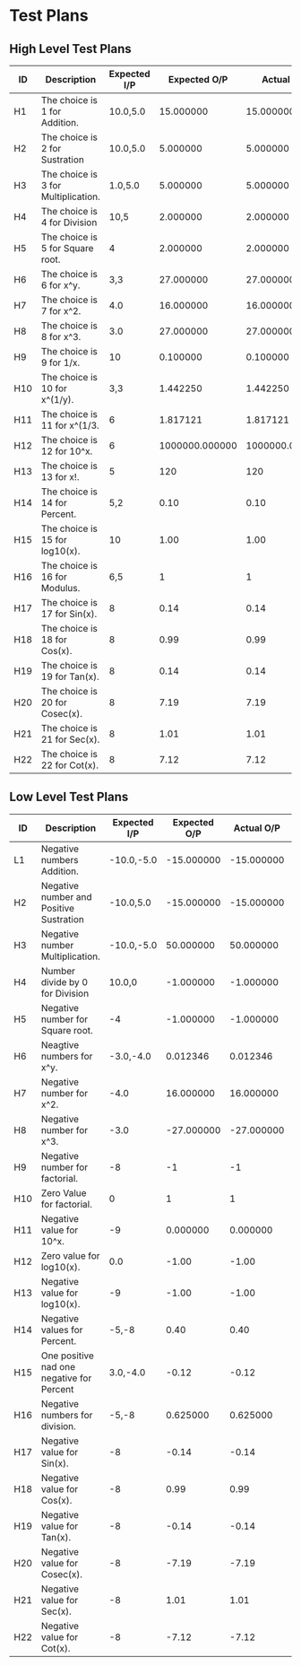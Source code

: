 <h1> Test Plans </h1>
<h2> High Level Test Plans </h2>



|      ID       |                   Description                |     Expected I/P       |   Expected O/P    |  Actual O/P  |     Type        |      Status     |
| ------------- | ---------------------------------------      | ---------------------  | ----------------  | ------------ | --------------- | --------------  |
|      H1       |          The choice is 1 for Addition.       |       10.0,5.0         |     15.000000     |   15.000000  |  Requirement    |     Success     |
|      H2       |          The choice is 2 for Sustration      |       10.0,5.0         |      5.000000     |    5.000000  |  Requirement    |     Success     |
|      H3       |          The choice is 3 for Multiplication. |       1.0,5.0          |      5.000000     |    5.000000  |  Requirement    |     Success     |
|      H4       |          The choice is 4 for Division        |       10,5             |      2.000000     |    2.000000  |  Requirement    |     Success     |
|      H5       |          The choice is 5 for Square root.    |       4                |      2.000000     |    2.000000  |  Requirement    |     Success     |
|      H6       |          The choice is 6 for x^y.            |       3,3              |     27.000000     |   27.000000  |  Requirement    |     Success     |
|      H7       |          The choice is 7 for x^2.            |       4.0              |     16.000000     |   16.000000  |  Requirement    |     Success     |
|      H8       |          The choice is 8 for x^3.            |       3.0              |     27.000000     |   27.000000  |  Requirement    |     Success     |
|      H9       |          The choice is 9 for 1/x.            |       10               |      0.100000     |    0.100000  |  Requirement    |     Success     |
|      H10      |          The choice is 10 for x^(1/y).       |       3,3              |      1.442250     |    1.442250  |  Requirement    |     Success     |
|      H11      |          The choice is 11 for x^(1/3.        |        6               |      1.817121     |    1.817121  |  Requirement    |     Success     |
|      H12      |          The choice is 12 for 10^x.          |        6               |  1000000.000000   | 1000000.000000| Requirement    |     Success     |
|      H13      |          The choice is 13 for x!.            |        5               |        120        |     120      |  Requirement    |     Success     |
|      H14      |          The choice is 14 for Percent.       |       5,2              |        0.10       |     0.10     |  Requirement    |     Success     |
|      H15      |          The choice is 15 for log10(x).      |       10               |        1.00       |     1.00     |  Requirement    |     Success     |
|      H16      |          The choice is 16 for Modulus.       |       6,5              |          1        |       1      |  Requirement    |     Success     |
|      H17      |          The choice is 17 for Sin(x).        |        8               |        0.14       |     0.14     |  Requirement    |     Success     |
|      H18      |          The choice is 18 for Cos(x).        |        8               |        0.99       |     0.99     |  Requirement    |     Success     |
|      H19      |          The choice is 19 for Tan(x).        |        8               |        0.14       |     0.14     |  Requirement    |     Success     |
|      H20      |          The choice is 20 for Cosec(x).      |        8               |        7.19       |     7.19     |  Requirement    |     Success     |
|      H21      |          The choice is 21 for Sec(x).        |        8               |        1.01       |     1.01     |  Requirement    |     Success     |
|      H22      |          The choice is 22 for Cot(x).        |        8               |        7.12       |     7.12     |  Requirement    |     Success     |






<h2> Low Level Test Plans </h2> 


|      ID       |                   Description                |     Expected I/P       |   Expected O/P    |  Actual O/P  |     Type        |      Status     |
| ------------- | ---------------------------------------      | ---------------------  | ----------------  | ------------ | --------------- | --------------  |
|      L1       |          Negative numbers Addition.          |       -10.0,-5.0       |     -15.000000    |   -15.000000 |  Requirement    |     Success     |
|      H2       |          Negative number and Positive Sustration|    -10.0,5.0        |      -15.000000   |   -15.000000 |  Requirement    |     Success     |
|      H3       |          Negative number Multiplication.     |       -10.0,-5.0       |      50.000000    |    50.000000 |  Requirement    |     Success     |
|      H4       |          Number divide by 0 for Division     |        10.0,0          |      -1.000000    |    -1.000000 |  Scenario       |     Success     |
|      H5       |          Negative number for Square root.    |        -4              |      -1.000000    |    -1.000000 |  Scenario       |     Success     |
|      H6       |          Neagtive numbers for x^y.           |       -3.0,-4.0        |      0.012346     |     0.012346 |  Requirement    |     Success     |
|      H7       |          Negative number for x^2.            |       -4.0             |      16.000000    |    16.000000 |  Requirement    |     Success     |
|      H8       |          Negative number for x^3.            |       -3.0             |     -27.000000    |   -27.000000 |  Requirement    |     Success     |
|      H9       |          Negative number for factorial.      |       -8               |        -1         |     -1       |  Scenario       |     Success     |
|      H10      |          Zero Value for factorial.           |        0               |         1         |      1       |  Scenario       |     Success     |
|      H11      |          Negative value for 10^x.            |        -9              |      0.000000     |    0.000000  |  Scenario       |     Success     |
|      H12      |          Zero value for log10(x).            |        0.0             |       -1.00       |    -1.00     |  Scenario       |     Success     |
|      H13      |          Negative value for log10(x).        |        -9              |       -1.00       |    -1.00     |  Scenario       |     Success     |
|      H14      |          Negative values for Percent.        |       -5,-8            |        0.40       |     0.40     |  Requirement    |     Success     |
|      H15      |          One positive nad one negative for Percent|  3.0,-4.0         |        -0.12      |    -0.12     |  Requirement    |     Success     |
|      H16      |          Negative numbers for division.      |       -5,-8            |       0.625000    |    0.625000  |  Requirement    |     Success     |
|      H17      |          Negative value for Sin(x).          |        -8              |        -0.14      |     -0.14    |  Requirement    |     Success     |
|      H18      |          Negative value for Cos(x).          |        -8              |        0.99       |     0.99     |  Requirement    |     Success     |
|      H19      |          Negative value for Tan(x).          |        -8              |        -0.14      |     -0.14    |  Requirement    |     Success     |
|      H20      |          Negative value for Cosec(x).        |        -8              |        -7.19      |     -7.19    |  Requirement    |     Success     |
|      H21      |          Negative value for Sec(x).          |        -8              |        1.01       |     1.01     |  Requirement    |     Success     |
|      H22      |          Negative value for Cot(x).          |        -8              |        -7.12      |     -7.12    |  Requirement    |     Success     |
